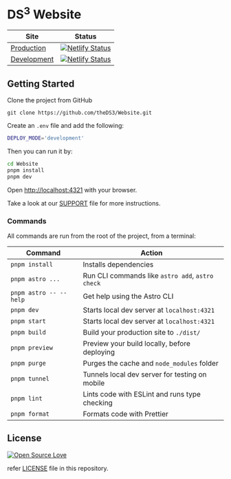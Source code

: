 # DS<sup>3</sup> Website

| Site                                   | Status                                                                                                                                                        |
| -------------------------------------- | ------------------------------------------------------------------------------------------------------------------------------------------------------------- |
| [Production](https://ds3utsc.com)      | [![Netlify Status](https://api.netlify.com/api/v1/badges/14115eba-7e02-4351-80ce-9da8a136ca6b/deploy-status)](https://app.netlify.com/sites/ds3-main/deploys) |
| [Development](https://dev.ds3utsc.com) | [![Netlify Status](https://api.netlify.com/api/v1/badges/1834b801-8197-45a7-8136-4f465b68a390/deploy-status)](https://app.netlify.com/sites/ds3-dev/deploys)  |

## Getting Started

Clone the project from GitHub

```git
git clone https://github.com/theDS3/Website.git
```

Create an `.env` file and add the following:

```bash
DEPLOY_MODE='development'
```

Then you can run it by:

```sh
cd Website
pnpm install
pnpm dev
```

Open [http://localhost:4321](http://localhost:4321) with your browser.

Take a look at our [SUPPORT](./SUPPORT.md) file for more instructions.

### Commands

All commands are run from the root of the project, from a terminal:

| Command                | Action                                           |
| ---------------------- | ------------------------------------------------ |
| `pnpm install`         | Installs dependencies                            |
| `pnpm astro ...`       | Run CLI commands like `astro add`, `astro check` |
| `pnpm astro -- --help` | Get help using the Astro CLI                     |
| `pnpm dev`             | Starts local dev server at `localhost:4321`      |
| `pnpm start`           | Starts local dev server at `localhost:4321`      |
| `pnpm build`           | Build your production site to `./dist/`          |
| `pnpm preview`         | Preview your build locally, before deploying     |
| `pnpm purge`           | Purges the cache and `node_modules` folder       |
| `pnpm tunnel`          | Tunnels local dev server for testing on mobile   |
| `pnpm lint`            | Lints code with ESLint and runs type checking    |
| `pnpm format`          | Formats code with Prettier                       |

## License

[![Open Source Love](https://badges.frapsoft.com/os/mit/mit.svg?v=102)](LICENSE)

refer [LICENSE](./LICENSE.md) file in this repository.
